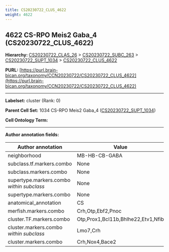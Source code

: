 ```yaml
---
title: CS20230722_CLUS_4622
weight: 4622
---
```

## 4622 CS-RPO Meis2 Gaba_4 (CS20230722_CLUS_4622)
<b>Hierarchy: </b>
[CS20230722_CLAS_26](../CS20230722_CLAS_26) >
[CS20230722_SUBC_263](../CS20230722_SUBC_263) >
[CS20230722_SUPT_1034](../CS20230722_SUPT_1034) >
[CS20230722_CLUS_4622](../CS20230722_CLUS_4622)

**PURL:** [https://purl.brain-bican.org/taxonomy/CCN20230722/CS20230722_CLUS_4622](https://purl.brain-bican.org/taxonomy/CCN20230722/CS20230722_CLUS_4622)

---


**Labelset:** cluster (Rank: 0)

**Parent Cell Set:** 1034 CS-RPO Meis2 Gaba_4 ([CS20230722_SUPT_1034](../CS20230722_SUPT_1034))



**Cell Ontology Term:** 

[MARKER GENES.]: #


---

[TRANSFERRED ANNOTATIONS.]: #


[AUTHOR ANNOTATION FIELDS.]: #


**Author annotation fields:**

| Author annotation | Value |
|-------------------|-------|
|neighborhood|MB-HB-CB-GABA|
|subclass.tf.markers.combo|None|
|subclass.markers.combo|None|
|supertype.markers.combo _within subclass_|None|
|supertype.markers.combo|None|
|anatomical_annotation|CS|
|merfish.markers.combo|Crh,Otp,Ebf2,Pnoc|
|cluster.TF.markers.combo|Otp,Prox1,Bcl11b,Bhlhe22,Etv1,Nfib|
|cluster.markers.combo _within subclass_|Lmo7,Crh|
|cluster.markers.combo|Crh,Nox4,Bace2|
